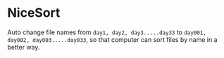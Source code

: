 # NiceSort
Auto change file names from `day1, day2, day3.....day33` to `day001, day002, day003.....day033`, so that computer can sort files by name in a better way.
